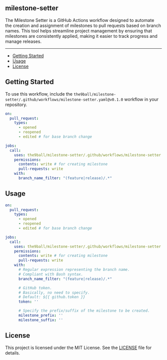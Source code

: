 milestone-setter
---

The Milestone Setter is a GitHub Actions workflow designed to automate the creation and assignment of milestones to pull requests based on branch names. This tool helps streamline project management by ensuring that milestones are consistently applied, making it easier to track progress and manage releases.

---

<!-- START doctoc generated TOC please keep comment here to allow auto update -->
<!-- DON'T EDIT THIS SECTION, INSTEAD RE-RUN doctoc TO UPDATE -->


- [Getting Started](#getting-started)
- [Usage](#usage)
- [License](#license)

<!-- END doctoc generated TOC please keep comment here to allow auto update -->

Getting Started
---
To use this workflow, include the `the9ball/milestone-setter/.github/workflows/milestone-setter.yaml@v0.1.0` workflow in your repository.

```yaml
on:
  pull_request:
    types:
      - opened
      - reopened
      - edited # for base branch change

jobs:
  call:
    uses: the9ball/milestone-setter/.github/workflows/milestone-setter.yaml@v0.1.0
    permissions:
      contents: write # for creating milestone
      pull-requests: write
    with:
      branch_name_filter: "(feature|release)/.*"
```

Usage
---

```yaml
on:
  pull_request:
    types:
      - opened
      - reopened
      - edited # for base branch change

jobs:
  call:
    uses: the9ball/milestone-setter/.github/workflows/milestone-setter.yaml@v0.1.0
    permissions:
      contents: write # for creating milestone
      pull-requests: write
    with:
      # Regular expression representing the branch name.
      # Compliant with Bash syntax.
      branch_name_filter: "(feature|release)/.*"

      # GitHub token.
      # Basically, no need to specify.
      # Default: ${{ github.token }}
      token: ''

      # Specify the prefix/suffix of the milestone to be created.
      milestone_prefix: ''
      milestone_suffix: ''
```

License
---
This project is licensed under the MIT License. See the [LICENSE](LICENSE) file for details.
